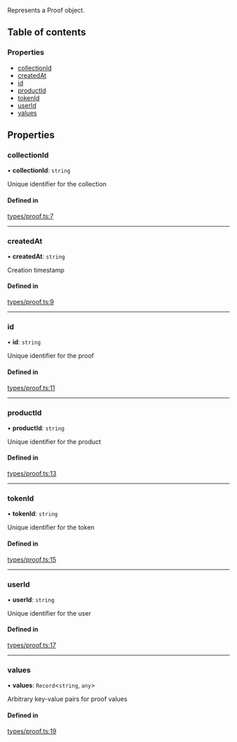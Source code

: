 Represents a Proof object.

## Table of contents

### Properties

- [collectionId](ProofResponse.md#collectionid)
- [createdAt](ProofResponse.md#createdat)
- [id](ProofResponse.md#id)
- [productId](ProofResponse.md#productid)
- [tokenId](ProofResponse.md#tokenid)
- [userId](ProofResponse.md#userid)
- [values](ProofResponse.md#values)

## Properties

### collectionId

• **collectionId**: `string`

Unique identifier for the collection

#### Defined in

[types/proof.ts:7](https://github.com/Prove-Anything/smartlinks/blob/54a929dabe2ef3c5f4a5a559c656ea584231138a/src/types/proof.ts#L7)

___

### createdAt

• **createdAt**: `string`

Creation timestamp

#### Defined in

[types/proof.ts:9](https://github.com/Prove-Anything/smartlinks/blob/54a929dabe2ef3c5f4a5a559c656ea584231138a/src/types/proof.ts#L9)

___

### id

• **id**: `string`

Unique identifier for the proof

#### Defined in

[types/proof.ts:11](https://github.com/Prove-Anything/smartlinks/blob/54a929dabe2ef3c5f4a5a559c656ea584231138a/src/types/proof.ts#L11)

___

### productId

• **productId**: `string`

Unique identifier for the product

#### Defined in

[types/proof.ts:13](https://github.com/Prove-Anything/smartlinks/blob/54a929dabe2ef3c5f4a5a559c656ea584231138a/src/types/proof.ts#L13)

___

### tokenId

• **tokenId**: `string`

Unique identifier for the token

#### Defined in

[types/proof.ts:15](https://github.com/Prove-Anything/smartlinks/blob/54a929dabe2ef3c5f4a5a559c656ea584231138a/src/types/proof.ts#L15)

___

### userId

• **userId**: `string`

Unique identifier for the user

#### Defined in

[types/proof.ts:17](https://github.com/Prove-Anything/smartlinks/blob/54a929dabe2ef3c5f4a5a559c656ea584231138a/src/types/proof.ts#L17)

___

### values

• **values**: `Record`\<`string`, `any`\>

Arbitrary key-value pairs for proof values

#### Defined in

[types/proof.ts:19](https://github.com/Prove-Anything/smartlinks/blob/54a929dabe2ef3c5f4a5a559c656ea584231138a/src/types/proof.ts#L19)

